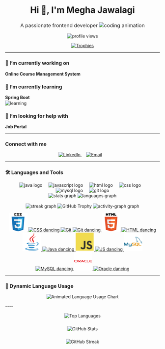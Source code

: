 <h1 align="center">
  Hi 👋, I'm Megha Jawalagi
</h1>

<h3 align="center" style="font-weight: normal;">
  A passionate frontend developer
  <img src="https://media.giphy.com/media/26ufdipQqU2lhNA4g/giphy.gif" width="30" alt="coding animation" />
</h3>

<p align="center">
  <img src="https://komarev.com/ghpvc/?username=megha-jawalagi&label=Profile%20views&color=0e75b6&style=flat" alt="profile views" />
</p>

<p align="center">
  <a href="https://github.com/ryo-ma/github-profile-trophy" target="_blank" rel="noopener">
    <img src="https://github-profile-trophy.vercel.app/?username=megha-jawalagi&theme=radical&row=1&column=6" alt="Trophies" />
  </a>
</p>

---

### 🔭 I’m currently working on  
**Online Course Management System**  

### 🌱 I’m currently learning  
**Spring Boot**  
<img src="https://media.giphy.com/media/3oEjI6SIIHBdRxXI40/giphy.gif" width="25" alt="learning" style="vertical-align: middle;" />

### 🤝 I’m looking for help with  
**Job Portal**  

---

<h3>Connect with me</h3>

<p align="center">
  <a href="https://linkedin.com/in/megha-m-jawalagi" target="_blank" rel="noopener" style="margin-right: 15px;">
    <img src="https://img.shields.io/badge/LinkedIn-%230077B5.svg?style=for-the-badge&logo=linkedin&logoColor=white" alt="LinkedIn" />
  </a>
  <a href="mailto:jawalagimegham@gmail.com" target="_blank" rel="noopener" style="margin-right: 15px;">
    <img src="https://img.shields.io/badge/Email-D14836.svg?style=for-the-badge&logo=gmail&logoColor=white" alt="Email" />
  </a>
</p>

---

### 🛠️ Languages and Tools

<div align="center">
  <!-- Java -->
  <img src="https://cdn.jsdelivr.net/gh/devicons/devicon/icons/java/java-original.svg" width="65" height="65" alt="java logo" />
  <img width="12" />
  
  <!-- JavaScript -->
  <img src="https://techstack-generator.vercel.app/js-icon.svg" width="65" height="65" alt="javascript logo" />
  <img width="12" />
  
  <!-- HTML -->
  <img src="https://cdn.jsdelivr.net/gh/devicons/devicon/icons/html5/html5-original.svg" width="65" height="65" alt="html logo" />
  <img width="12" />
  
  <!-- CSS -->
  <img src="https://cdn.jsdelivr.net/gh/devicons/devicon/icons/css3/css3-original.svg" width="65" height="65" alt="css logo" />
  <img width="12" />
  
  <!-- MySQL -->
  <img src="https://cdn.jsdelivr.net/gh/devicons/devicon/icons/mysql/mysql-original.svg" width="65" height="65" alt="mysql logo" />
  <img width="12" />
  
  <!-- Git -->
  <img src="https://cdn.jsdelivr.net/gh/devicons/devicon/icons/git/git-original.svg" width="65" height="65" alt="git logo" />
</div>
<div align="center">
  <img src="https://github-readme-stats.vercel.app/api?username=LSUDOKO&hide_title=false&hide_rank=false&show_icons=true&include_all_commits=true&count_private=true&disable_animations=false&theme=radical&locale=en&hide_border=false&order=1" height="175"  alt="stats graph"  />
  <img src="https://github-readme-stats.vercel.app/api/top-langs?username=LSUDOKO&locale=en&hide_title=false&layout=compact&card_width=650&langs_count=18&theme=radical&hide_border=false&order=2" height="175"  alt="languages graph"  />
  <br>
  <br>
  <img src="https://streak-stats.demolab.com?user=LSUDOKO&locale=en&mode=daily&theme=tokyonight&hide_border=false&border_radius=5&order=3" height="175" alt="streak graph"  />
  <img src="https://github-profile-trophy.vercel.app/?username=LSUDOKO&theme=matrix" alt="GitHub Trophy" />
  <img src="https://github-readme-activity-graph.vercel.app/graph?username=LSUDOKO&radius=16&theme=nightowl&area=true&order=5&hide_title=false" height="300" alt="activity-graph graph"  />
</div>

<p align="center">
  <a href="https://www.w3schools.com/css/" target="_blank">
    <img src="https://raw.githubusercontent.com/devicons/devicon/master/icons/css3/css3-original-wordmark.svg" alt="CSS3" width="60" height="60"/>
    <img src="https://media.giphy.com/media/3o6ZtpxSZbQRRnwCKQ/giphy.gif" width="30" alt="CSS dancing"/>
  </a>

  <a href="https://git-scm.com/" target="_blank">
    <img src="https://www.vectorlogo.zone/logos/git-scm/git-scm-icon.svg" alt="Git" width="60" height="60"/>
    <img src="https://media.giphy.com/media/l3vR1YhXmaF3HRvTW/giphy.gif" width="30" alt="Git dancing"/>
  </a>

  <a href="https://www.w3.org/html/" target="_blank">
    <img src="https://raw.githubusercontent.com/devicons/devicon/master/icons/html5/html5-original-wordmark.svg" alt="HTML5" width="60" height="60"/>
    <img src="https://media.giphy.com/media/xTiTnwL3XzLs0XjXGM/giphy.gif" width="30" alt="HTML dancing"/>
  </a>

  <a href="https://www.java.com" target="_blank">
    <img src="https://raw.githubusercontent.com/devicons/devicon/master/icons/java/java-original.svg" alt="Java" width="60" height="60"/>
    <img src="https://media.giphy.com/media/13HgwGsXF0aiGY/giphy.gif" width="30" alt="Java dancing"/>
  </a>

  <a href="https://developer.mozilla.org/en-US/docs/Web/JavaScript" target="_blank">
    <img src="https://raw.githubusercontent.com/devicons/devicon/master/icons/javascript/javascript-original.svg" alt="JavaScript" width="60" height="60"/>
    <img src="https://media.giphy.com/media/l0MYB8Ory7Hqefo9a/giphy.gif" width="30" alt="JS dancing"/>
  </a>

  <a href="https://www.mysql.com/" target="_blank">
    <img src="https://raw.githubusercontent.com/devicons/devicon/master/icons/mysql/mysql-original-wordmark.svg" alt="MySQL" width="60" height="60"/>
    <img src="https://media.giphy.com/media/fwbzI2kV3Qrlpkh59Y/giphy.gif" width="30" alt="MySQL dancing"/>
  </a>

  <a href="https://www.oracle.com/" target="_blank">
    <img src="https://raw.githubusercontent.com/devicons/devicon/master/icons/oracle/oracle-original.svg" alt="Oracle" width="60" height="60"/>
    <img src="https://media.giphy.com/media/3o6ZtpxSZbQRRnwCKQ/giphy.gif" width="30" alt="Oracle dancing"/>
  </a>
</p>

---
### 🔄 Dynamic Language Usage

<p align="center">
  <img src="language_usage.gif" alt="Animated Language Usage Chart" width="400"/>
</p>
----
<p align="center">
  <img src="https://github-readme-stats.vercel.app/api/top-langs?username=megha-jawalagi&show_icons=true&locale=en&layout=compact" alt="Top Languages" />
</p>

<p align="center" style="margin-top: 25px;">
  <img src="https://github-readme-stats.vercel.app/api?username=megha-jawalagi&show_icons=true&locale=en&theme=radical" alt="GitHub Stats" />
</p>
<p align="center" style="margin-top: 25px;">
  <img src="https://github-readme-streak-stats.herokuapp.com/?user=megha-jawalagi&theme=radical" alt="GitHub Streak" />
</p>
